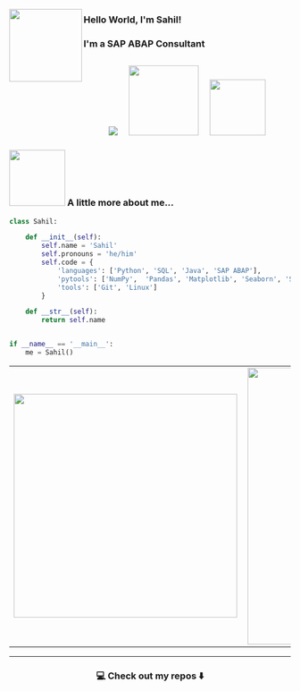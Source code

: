 <!--
**Sahil** is a ✨ _special_ ✨ repository because its `README.md` (this file) appears on your GitHub profile.
--->  
<p><img src="https://media.giphy.com/media/gjrYDwbjnK8x36xZIO/giphy.gif" align="left" width="130"> </p>

<h3 align="left">Hello World, I'm Sahil!</h3>

<h3>
  <p>I'm a SAP ABAP Consultant</p>
</h3> 

<h2  align="center"></h2>
<p align="center">
  <a target="_blank"href="https://www.linkedin.com/in/sahilofficial74/"><img src="https://img.shields.io/badge/linkedin-%230077B5.svg?&style=for-the-badge&logo=linkedin&logoColor=white" /></a>&nbsp;&nbsp;&nbsp;&nbsp;
  <a href="https://www.kaggle.com/sahilofficial74"><img src="https://miro.medium.com/max/700/1*7sf40D8NGpopQhMwkYGDQg.jpeg" width="125"/></a>&nbsp;&nbsp;&nbsp;&nbsp;
  <img src="https://images.credly.com/size/340x340/images/a8e890b4-d484-4e04-b521-fba516a8c3cd/coursera-specialization-badge.png"  width="100">
</p>

### <img src="https://media.giphy.com/media/52OJ8scKQLfJ6WAen0/giphy.gif" width="100"> A little more about me...  


```python
class Sahil:

    def __init__(self):
        self.name = 'Sahil'
        self.pronouns = 'he/him'
        self.code = {
            'languages': ['Python', 'SQL', 'Java', 'SAP ABAP'],
            'pytools': ['NumPy',  'Pandas', 'Matplotlib', 'Seaborn', 'Scikit-learn', 'TensorFlow'],
            'tools': ['Git', 'Linux']            
        }

    def __str__(self):
        return self.name


if __name__ == '__main__':
    me = Sahil()


```

<center>
  <table>
    <tr>
      <td><img width="400px" align="left" src="https://github-readme-stats.vercel.app/api/top-langs/?username=Sahilofficial&hide=html&layout=compact&theme=radical" /></td>
        <td><img width="495px" align="left" src="https://github-readme-stats.vercel.app/api?username=Sahilofficial&theme=radical" /></td>
    </tr>   
  </table>
</center>  


<hr>

<h3  align="center">💻 Check out my repos ⬇️ </h3>
